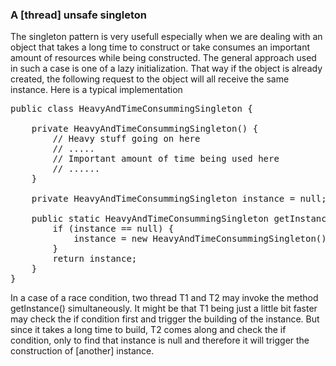 <h3>A [thread] unsafe singleton</h3>
<p>
The singleton pattern is very usefull especially when we are dealing with an object that takes a long time to construct or take consumes an important amount of resources 
while being constructed. The general approach used in such a case is one of a lazy initialization. That way if the object is already created, the following request
to the object will all receive the same instance. Here is a typical implementation

<pre>
public class HeavyAndTimeConsummingSingleton {

	private HeavyAndTimeConsummingSingleton() {
		// Heavy stuff going on here
		// .....
		// Important amount of time being used here
		// ......		
	}
	
	private HeavyAndTimeConsummingSingleton instance = null;
	
	public static HeavyAndTimeConsummingSingleton getInstance() {
		if (instance == null) {
			instance = new HeavyAndTimeConsummingSingleton();
		}
		return instance;
	}
}
</pre>

In a case of a race condition, two thread T1 and T2 may invoke the method getInstance() simultaneously. It might be that T1 being just a little bit faster
may check the if condition first and trigger the building of the instance. But since it takes a long time to build, T2 comes along and check the if condition,
only to find that instance is null and therefore it will trigger the construction of [another] instance.
</p>